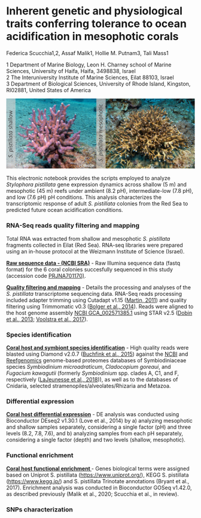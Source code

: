 # Inherent genetic and physiological traits conferring tolerance to ocean acidification in mesophotic corals
Federica Scucchia1,2, Assaf Malik1, Hollie M. Putnam3, Tali Mass1

1 Department of Marine Biology, Leon H. Charney school of Marine Sciences, University of Haifa, Haifa, 3498838, Israel                                                                               
2 The Interuniversity Institute of Marine Sciences, Eilat 88103, Israel                                                                                                             
3 Department of Biological Sciences, University of Rhode Island, Kingston, RI02881, United States of America

![pic](https://github.com/fscucchia/Spistillata_OA_Shallow_and_Mesophotic/blob/main/media/Shallow_and_Mesophotic_pictures.jpg?raw=true)

This electronic notebook provides the scripts employed to analyze _Stylophora pistillata_ gene expression dynamics across shallow (5 m) and mesophotic (45 m) reefs under ambient (8.2 pH), intermediate-low (7.8 pH), and low (7.6 pH) pH conditions. This analysis characterizes the transcriptomic response of adult _S. pistillata_ colonies from the Red Sea to predicted future ocean acidification conditions.

### RNA-Seq reads quality filtering and mapping

Total RNA was extracted from shallow and mesophotic _S. pistillata_ fragments collected in Eilat (Red Sea). RNA-seq libraries were prepared using an in-house protocol at the Weizmann Institute of Science (Israel). 

**[Raw sequence data - (NCBI SRA)](https://dataview.ncbi.nlm.nih.gov/object/PRJNA701170?reviewer=2sdh5ejluhr6na11607otr0c7i)** - Raw Illumina sequence data (fastq format) for the 6 coral colonies succesfully sequenced in this study (accession code [PRJNA701170)](https://dataview.ncbi.nlm.nih.gov/object/PRJNA701170?reviewer=2sdh5ejluhr6na11607otr0c7i).

**[Quality filtering and mapping](https://github.com/fscucchia/Spistillata_OA_Shallow_and_Mesophotic/tree/main/QC_and_Mapping)** - Details the processing and analyses of the _S. pistillata_ transcriptome sequencing data. RNA-Seq reads processing included adapter trimming using Cutadapt v1.15 ([Martin, 2011](https://doi.org/10.14806/ej.17.1.200)) and quality filtering using Trimmomatic v0.3 ([Bolger et al., 2014](https://doi.org/10.1093/bioinformatics/btu170)). Reads were aligned to the host genome assembly [NCBI GCA_002571385.1](https://www.ncbi.nlm.nih.gov/assembly/GCF_002571385.1/) using STAR v2.5 ([Dobin et al., 2013](https://doi.org/10.1093/bioinformatics/bts635); [Voolstra et al., 2017](https://doi.org/10.1038/s41598-017-17484-x)). 

### Species identification

**[Coral host and symbiont species identification](https://github.com/fscucchia/Spistillata_OA_Shallow_and_Mesophotic/tree/main/Species_identification)** - High quality reads were blasted using Diamond v2.0.7 ([Buchfink et al., 2015](https://doi.org/10.1038/nmeth.3176)) against the [NCBI](https://www.ncbi.nlm.nih.gov/) and [Reefgenomics](http://reefgenomics.org/) genome-based proteomes databases of Symbiodiniaceae species _Symbiodinium microadraticum_, _Cladocopium goreaui_, and _Fugacium kawagutii_ (formerly _Symbiodinium_ spp. clades A, C1, and F, respectively ([LaJeunesse et al., 2018](https://doi.org/10.1016/j.cub.2018.07.008))), as well as to the databases of Cnidaria, selected stramenopiles/alveolates/Rhizaria and Metazoa.

### Differential expression

**[Coral host differential expression](https://github.com/fscucchia/Spistillata_OA_Shallow_and_Mesophotic/tree/main/DE)** - DE analysis was conducted using Bioconductor DEseq2 v1.30.1 (Love et al., 2014) by a) analyzing mesophotic and shallow samples separately, considering a single factor (pH) and three levels (8.2, 7.8, 7.6), and b) analyzing samples from each pH separately, considering a single factor (depth) and two levels (shallow, mesophotic).

### Functional enrichment

**[Coral host functional enrichment ](https://github.com/fscucchia/Spistillata_OA_Shallow_and_Mesophotic/tree/main/Enrichment)** - Genes biological terms were assigned based on Uniprot S. pistillata (https://www.uniprot.org/), KEGG S. pistillata (https://www.kegg.jp/) and S. pistillata Trinotate annotations (Bryant et al., 2017). Enrichment analysis was conducted in Bioconductor GOSeq v1.42.0, as described previously (Malik et al., 2020; Scucchia et al., in review). 

### SNPs characterization